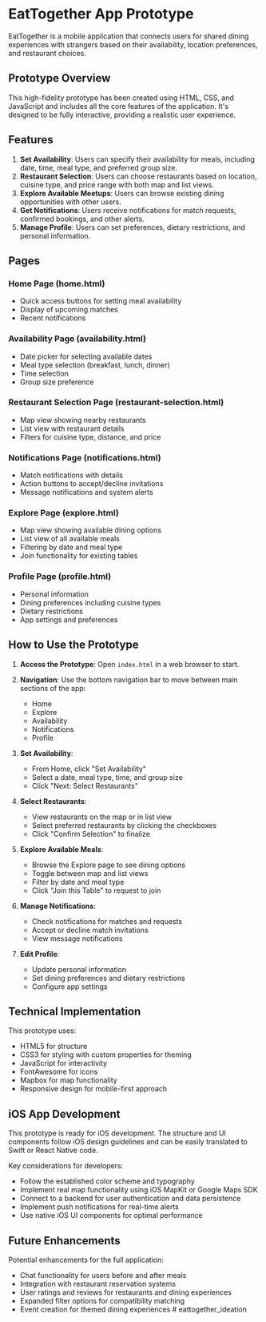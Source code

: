 # EatTogether App Prototype

EatTogether is a mobile application that connects users for shared dining experiences with strangers based on their availability, location preferences, and restaurant choices.

## Prototype Overview

This high-fidelity prototype has been created using HTML, CSS, and JavaScript and includes all the core features of the application. It's designed to be fully interactive, providing a realistic user experience.

## Features

1. **Set Availability**: Users can specify their availability for meals, including date, time, meal type, and preferred group size.
2. **Restaurant Selection**: Users can choose restaurants based on location, cuisine type, and price range with both map and list views.
3. **Explore Available Meetups**: Users can browse existing dining opportunities with other users.
4. **Get Notifications**: Users receive notifications for match requests, confirmed bookings, and other alerts.
5. **Manage Profile**: Users can set preferences, dietary restrictions, and personal information.

## Pages

### Home Page (home.html)
- Quick access buttons for setting meal availability
- Display of upcoming matches
- Recent notifications

### Availability Page (availability.html)
- Date picker for selecting available dates
- Meal type selection (breakfast, lunch, dinner)
- Time selection
- Group size preference

### Restaurant Selection Page (restaurant-selection.html)
- Map view showing nearby restaurants
- List view with restaurant details
- Filters for cuisine type, distance, and price

### Notifications Page (notifications.html)
- Match notifications with details
- Action buttons to accept/decline invitations
- Message notifications and system alerts

### Explore Page (explore.html)
- Map view showing available dining options
- List view of all available meals
- Filtering by date and meal type
- Join functionality for existing tables

### Profile Page (profile.html)
- Personal information
- Dining preferences including cuisine types
- Dietary restrictions
- App settings and preferences

## How to Use the Prototype

1. **Access the Prototype**: Open `index.html` in a web browser to start.

2. **Navigation**: Use the bottom navigation bar to move between main sections of the app:
   - Home
   - Explore
   - Availability
   - Notifications
   - Profile

3. **Set Availability**:
   - From Home, click "Set Availability"
   - Select a date, meal type, time, and group size
   - Click "Next: Select Restaurants"

4. **Select Restaurants**:
   - View restaurants on the map or in list view
   - Select preferred restaurants by clicking the checkboxes
   - Click "Confirm Selection" to finalize

5. **Explore Available Meals**:
   - Browse the Explore page to see dining options
   - Toggle between map and list views
   - Filter by date and meal type
   - Click "Join this Table" to request to join

6. **Manage Notifications**:
   - Check notifications for matches and requests
   - Accept or decline match invitations
   - View message notifications

7. **Edit Profile**:
   - Update personal information
   - Set dining preferences and dietary restrictions
   - Configure app settings

## Technical Implementation

This prototype uses:
- HTML5 for structure
- CSS3 for styling with custom properties for theming
- JavaScript for interactivity
- FontAwesome for icons
- Mapbox for map functionality
- Responsive design for mobile-first approach

## iOS App Development

This prototype is ready for iOS development. The structure and UI components follow iOS design guidelines and can be easily translated to Swift or React Native code.

Key considerations for developers:
- Follow the established color scheme and typography
- Implement real map functionality using iOS MapKit or Google Maps SDK
- Connect to a backend for user authentication and data persistence
- Implement push notifications for real-time alerts
- Use native iOS UI components for optimal performance

## Future Enhancements

Potential enhancements for the full application:
- Chat functionality for users before and after meals
- Integration with restaurant reservation systems
- User ratings and reviews for restaurants and dining experiences
- Expanded filter options for compatibility matching
- Event creation for themed dining experiences # eattogether_ideation
